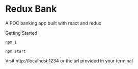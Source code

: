 # Redux Bank
A POC banking app built with react and redux

Getting Started

    npm i
    
    npm start
    
Visit http://localhost:1234 or the url provided in your terminal
